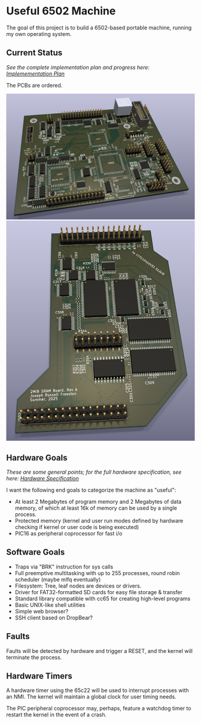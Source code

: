 # Useful 6502 Machine

The goal of this project is to build a 6502-based portable machine,
running my own operating system.

## Current Status

*See the complete implementation plan and progress here: [Implemementation Plan](./IMPLEMENTATION_PLAN.md)*

The PCBs are ordered.

![Main PCB rendering](./kicad_project/mainboard.png)
![RAM Daughterboard rendering](./kicad_project/ramboard.png)


## Hardware Goals

*These are some general points; for the full hardware specification, see here: [Hardware Specification](./HARDWARE.md)*

I want the following end goals to categorize the machine as "useful":

- At least 2 Megabytes of program memory and 2 Megabytes of data memory, of which at least 16k of memory can be used by a single process.
- Protected memory (kernel and user run modes defined by hardware checking if kernel or user code is being executed)
- PIC16 as peripheral coprocessor for fast i/o

## Software Goals

- Traps via "BRK" instruction for sys calls
- Full preemptive multitasking with up to 255 processes, round robin scheduler (maybe mlfq eventually)
- Filesystem: Tree, leaf nodes are devices or drivers.
- Driver for FAT32-formatted SD cards for easy file storage & transfer
- Standard library compatible with cc65 for creating high-level programs
- Basic UNIX-like shell utilities
- Simple web browser?
- SSH client based on DropBear?

## Faults

Faults will be detected by hardware and trigger a RESET, and the kernel will terminate the process.

## Hardware Timers

A hardware timer using the 65c22 will be used to interrupt processes with an NMI.
The kernel will maintain a global clock for user timing needs.

The PIC peripheral coprocessor may, perhaps, feature a watchdog timer to restart the kernel in the event of a crash.

